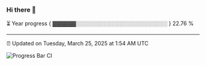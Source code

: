 ### Hi there 👋

⏳ Year progress { ▓▓▓▓▓▓░░░░░░░░░░░░░░░░░░░░░░░░ } 22.76 %

---

⏰ Updated on Tuesday, March 25, 2025 at 1:54 AM UTC

![Progress Bar CI](https://github.com/arthurbuhl/arthurbuhl/workflows/Progress%20Bar%20CI/badge.svg)

